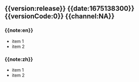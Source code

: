 ## {{version:release}} {{date:1675138300}} {{versionCode:0}} {{channel:NA}}

### {{note:en}}
- item 1
- item 2

### {{note:zh}}
- item 1
- item 2